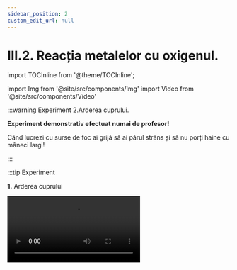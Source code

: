 ```yaml
---
sidebar_position: 2
custom_edit_url: null
---
```


# III.2. Reacția metalelor cu oxigenul.

import TOCInline from '@theme/TOCInline';

<TOCInline toc={toc} />



import Img from '@site/src/components/Img'
import Video from '@site/src/components/Video'




:::warning Experiment 2.Arderea cuprului.


**Experiment demonstrativ efectuat numai de profesor!**

Când lucrezi cu surse de foc ai grijă să ai părul strâns și să nu porți haine cu mâneci largi!

:::




:::tip Experiment

**1.** Arderea cuprului



<Video src="https://www.youtube.com/embed/dXYjuTGyfG8" />


**Materiale necesare:** spirtieră, sârmă de cupru, chibrit, clește metalic. 



**Descrierea experimentului:** 

- Încălzește sârma de cupru, cu ajutorul unui clește, în flacăra spirtierei.
 
- Ce observi ?


**Observaţie:**

> Sârma de cupru se înnegrește și arde cu o flacără verde. 






**Concluzia experimentului:**

Cuprul se combină cu oxigenul din aer, la cald și formează oxid de cupru II, de culoare neagră. Aceasta este o reacție de combinare, întrucât avem un singur produs de reacție. 

**2Cu + O<sub>2</sub> = 2CuO (Oxid de cupru II)**


:::


<br></br>




:::warning Experiment 2.Arderea magneziului.


**Experiment demonstrativ efectuat numai de profesor!**

Atenție când lucrezi cu surse de încălzire! Nu privi flacăra orbitoare decât câteva secunde ! Altfel, îți poate afecta vederea! Pilitura de magneziu este inflamabilă! Ai grijă să nu te arzi de la așchiile incandescente!

:::




:::tip Experiment

**2.** Arderea magneziului



<Video src="https://www.youtube.com/embed/SJa0zry5eHY" />


**Materiale necesare:** spirtieră, panglică (pilitură) de magneziu, chibrit, clește metalic 



**Descrierea experimentului:** 

- Încălzește panglica de magneziu, cu ajutorul unui clește, în flacăra spirtierei. Dacă ai pulbere de magneziu, presar-o direct în flacăra spirtierei.
 
- Ce observi ?


**Observaţie:**

> Panglica de magneziu se aprinde și arde cu o flacără extrem de strălucitoare. În urma arderii se obține o pulbere albă. 






**Concluzia experimentului:**

Magneziul arde cu oxigenul din aer cu o flacără orbitoare, formând oxid de magneziu, de culoare albă. Aceasta este o reacție de combinare, întrucât avem un singur produs de reacție. 

**2Mg + O<sub>2</sub> = 2MgO (Oxid de magneziu)**


:::



<br></br>





:::warning Experiment 3.Arderea fierului.


**Experiment demonstrativ efectuat numai de profesor!**

Când lucrezi cu surse de foc ai grijă să ai părul strâns și să nu porți haine cu mâneci largi! Pilitura de fier este inflamabilă ! Ai grijă să nu te arzi de la așchiile incandescente !

:::



:::tip Experiment

**3.** Arderea fierului



<Video src="https://www.youtube.com/embed/4_CRNTq3wks" />


**Materiale necesare:** spirtieră, pilitură de fier, chibrit, spatulă.  



**Descrierea experimentului:** 

- Presară pilitură de fier în flacăra spirtierei
 
- Ce observi ?


**Observaţie:**

> Pilitura de fier se aprinde în oxigen și arde cu scântei strălucitoare. 






**Concluzia experimentului:**

Fierul se combină cu oxigenul din aer, la cald și formează magnetita (oxid feroferic = FeO ∙ Fe<sub>2</sub>O<sub>3</sub> ), de culoare neagră. Aceasta este o reacție de combinare, întrucât avem un singur produs de reacție. 

**3Fe + 2O<sub>2</sub> = Fe<sub>3</sub>O<sub>4</sub> (Magnetită)**	


:::


<br></br>








:::warning Experiment 4.Arderea zincului.


**Experiment demonstrativ efectuat numai de profesor!**

Când lucrezi cu surse de foc ai grijă să ai părul strâns și să nu porți haine cu mâneci largi! Pilitura de zinc este inflamabilă! Stai departe de scântei!

:::




:::tip Experiment

**4.** Arderea zincului 



<Video src="https://www.youtube.com/embed/A3smmwoS5BE" />


**Materiale necesare:** spirtieră, pilitură de zinc, chibrit, spatulă  



**Descrierea experimentului:** 

- Presară pilitură de zinc în flacăra spirtierei.
 
- Ce observi ?


**Observaţie:**

> Pilitura de zinc se aprinde în oxigen și arde cu scântei verzi-albăstrui. 




**Concluzia experimentului:**

Zincul se combină cu oxigenul din aer, la cald și formează oxid de zinc. Aceasta este o reacție de combinare, întrucât avem un singur produs de reacție. 

**2Zn + O<sub>2</sub> = 2ZnO (Oxid de zinc)**


:::


<br></br>






:::warning Experiment 4bis.Arderea aluminiului.


**Experiment demonstrativ efectuat numai de profesor!**

Când lucrezi cu surse de foc ai grijă să ai părul strâns și să nu porți haine cu mâneci largi! Pulbere de aluminiu este inflamabilă! Stai departe de scântei!

:::


:::tip Experiment

**4bis.** Arderea aluminiului.



<Video src="https://www.youtube.com/embed/9fVgMlLW59Q" />


**Materiale necesare:** spirtieră, pulbere de aluminiu, chibrit, spatulă.




**Descrierea experimentului:**

- Presară pulbere de aluminiu în flacăra spirtierei.

- Ce observi ?


**Observaţie:**

> Pulberea de aluminiu se aprinde în oxigen și arde cu scântei roșiatice.


<br></br>



**Concluzia experimentului:**

Aluminiul se combină cu oxigenul din aer, la cald și formează oxid de aluminiu. Aceasta este o reacție de combinare, întrucât avem un singur produs de reacție.

**4Al + 3O<sub>2</sub> = 2Al<sub>2</sub>O<sub>3</sub> (Oxid de aluminiu)**

:::


<br></br>
